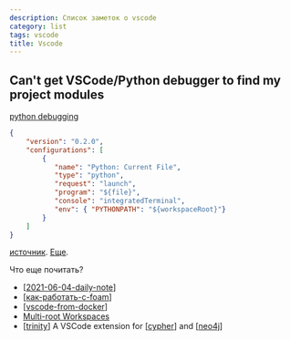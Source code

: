 ```yaml
---
description: Список заметок о vscode
category: list
tags: vscode
title: Vscode
---
```

## Can't get VSCode/Python debugger to find my project modules

[python debugging](https://code.visualstudio.com/docs/python/debugging)

```json
{
    "version": "0.2.0",
    "configurations": [
        {
           "name": "Python: Current File",
           "type": "python",
           "request": "launch",
           "program": "${file}",
           "console": "integratedTerminal",
           "env": { "PYTHONPATH": "${workspaceRoot}"}
        }
    ]
}
```

[источник](https://stackoverflow.com/questions/53290328/cant-get-vscode-python-debugger-to-find-my-project-modules). [Еще](https://stackoverflow.com/questions/38623138/vscode-how-to-set-working-directory-for-debugging-a-python-program).

Что еще почитать?

- [[2021-06-04-daily-note]]
- [[как-работать-с-foam]]
- [[vscode-from-docker]]
- [Multi-root Workspaces](https://code.visualstudio.com/docs/editor/multi-root-workspaces)
- [[trinity]] A VSCode extension for [[cypher]] and [[neo4j]]

[//begin]: # "Autogenerated link references for markdown compatibility"
[2021-06-04-daily-note]: ../posts/2021-06-04-daily-note "Как получить текст ошибки в python и немного про pylance в vscode"
[как-работать-с-foam]: ../notes/как-работать-с-foam "Как работать с foam"
[vscode-from-docker]: ../notes/vscode-from-docker "VScode from docker"
[trinity]: ../notes/trinity "Trinity"
[cypher]: ../notes/cypher "Cypher query language"
[neo4j]: ../notes/neo4j "Neo4j graph data base"
[//end]: # "Autogenerated link references"
[//begin]: # "Autogenerated link references for markdown compatibility"
[2021-06-04-daily-note]: ../posts/2021-06-04-daily-note "Как получить текст ошибки в python и немного про pylance в vscode"
[как-работать-с-foam]: ../notes/как-работать-с-foam "Как работать с foam"
[vscode-from-docker]: ../notes/vscode-from-docker "VScode from docker"
[trinity]: ../notes/trinity "Trinity"
[cypher]: ../notes/cypher "Cypher query language"
[neo4j]: ../notes/neo4j "Neo4j graph data base"
[//end]: # "Autogenerated link references"